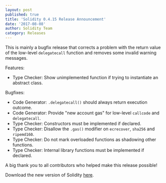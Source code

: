 ```yaml
---
layout: post
published: true
title: 'Solidity 0.4.15 Release Announcement'
date: '2017-08-08'
author: Solidity Team
category: Releases
---
```


This is mainly a bugfix release that corrects a problem with the return value of the low-level ``delegatecall`` function and removes some invalid warning messages.

Features:
 * Type Checker: Show unimplemented function if trying to instantiate an abstract class.

Bugfixes:
 * Code Generator: ``.delegatecall()`` should always return execution outcome.
 * Code Generator: Provide "new account gas" for low-level ``callcode`` and ``delegatecall``.
 * Type Checker: Constructors must be implemented if declared.
 * Type Checker: Disallow the ``.gas()`` modifier on ``ecrecover``, ``sha256`` and ``ripemd160``.
 * Type Checker: Do not mark overloaded functions as shadowing other functions.
 * Type Checker: Internal library functions must be implemented if declared.



A big thank you to all contributors who helped make this release possible!

Download the new version of Solidity [here](https://github.com/ethereum/solidity/releases/tag/v0.4.15).
  